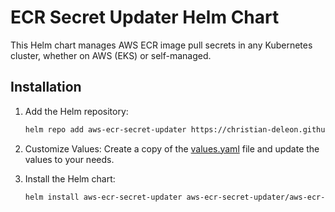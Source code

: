 # ECR Secret Updater Helm Chart

This Helm chart manages AWS ECR image pull secrets in any Kubernetes cluster, whether on AWS (EKS) or self-managed.

## Installation

1. Add the Helm repository:

   ```bash
   helm repo add aws-ecr-secret-updater https://christian-deleon.github.io/aws-ecr-secret-updater
   ```

2. Customize Values: Create a copy of the [values.yaml](values.yaml) file and update the values to your needs.

3. Install the Helm chart:

    ```bash
    helm install aws-ecr-secret-updater aws-ecr-secret-updater/aws-ecr-secret-updater -f values.yaml -n aws-ecr-secret-updater --create-namespace
    ```
